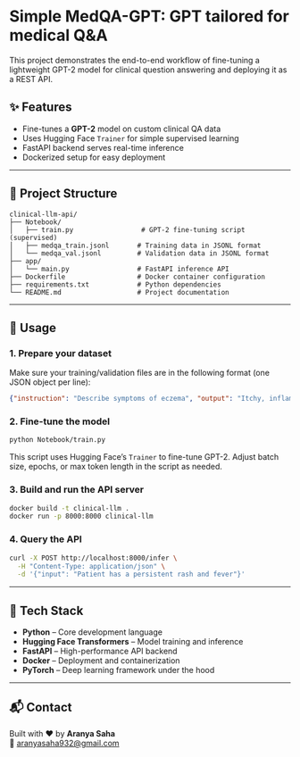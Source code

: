 # Simple MedQA-GPT: GPT tailored for medical Q&A

This project demonstrates the end-to-end workflow of fine-tuning a lightweight GPT-2 model for clinical question answering and deploying it as a REST API.

## ✨ Features

- Fine-tunes a **GPT-2** model on custom clinical QA data  
- Uses Hugging Face `Trainer` for simple supervised learning  
- FastAPI backend serves real-time inference  
- Dockerized setup for easy deployment

---

## 📁 Project Structure

```
clinical-llm-api/
├── Notebook/
│   ├── train.py                 # GPT-2 fine-tuning script (supervised)
│   ├── medqa_train.jsonl       # Training data in JSONL format
│   └── medqa_val.jsonl         # Validation data in JSONL format
├── app/
│   └── main.py                 # FastAPI inference API
├── Dockerfile                  # Docker container configuration
├── requirements.txt            # Python dependencies
└── README.md                   # Project documentation
```

---

## 🚀 Usage

### 1. Prepare your dataset

Make sure your training/validation files are in the following format (one JSON object per line):

```json
{"instruction": "Describe symptoms of eczema", "output": "Itchy, inflamed skin, often red and dry."}
```

### 2. Fine-tune the model

```bash
python Notebook/train.py
```

This script uses Hugging Face’s `Trainer` to fine-tune GPT-2. Adjust batch size, epochs, or max token length in the script as needed.

### 3. Build and run the API server

```bash
docker build -t clinical-llm .
docker run -p 8000:8000 clinical-llm
```

### 4. Query the API

```bash
curl -X POST http://localhost:8000/infer \
  -H "Content-Type: application/json" \
  -d '{"input": "Patient has a persistent rash and fever"}'
```

---

## 🧠 Tech Stack

- **Python** – Core development language  
- **Hugging Face Transformers** – Model training and inference  
- **FastAPI** – High-performance API backend  
- **Docker** – Deployment and containerization  
- **PyTorch** – Deep learning framework under the hood

---

## 📬 Contact

Built with ❤️ by **Aranya Saha**  
📧 aranyasaha932@gmail.com
